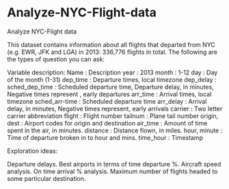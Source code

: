 # Analyze-NYC-Flight-data
Analyze NYC-Flight data 

This dataset contains information about all flights that departed from NYC (e.g. EWR, JFK and LGA) in 2013: 336,776 flights in total. The following are the types of question you can ask:

Variable description:
Name : Description
year : 2013
month : 1-12
day : Day of the month (1-31)
dep_time : Departure times, local timezone
dep_delay : sched_dep_time : Scheduled departure time,  Departure delay, in minutes, Negative times represent , early departures
arr_time : Arrival times, local timezone
sched_arr-time : Scheduled departure time
arr_delay : Arrival delay, in minutes, Negative times represent, early arrivals
carrier : Two letter carrier abbreviation
flight : Flight number
tailnum : Plane tail number
origin, dest : Airport codes for origin and destination
air_time : Amount of time spent in the air, in minutes.
distance : Distance flown, in miles.
hour, minute : Time of departure broken in to hour and mins.
time_hour : Timestamp

Exploration ideas:

Departure delays.
Best airports in terms of time departure %.
Aircraft speed analysis.
On time arrival % analysis.
Maximum number of flights headed to some particular destination.
